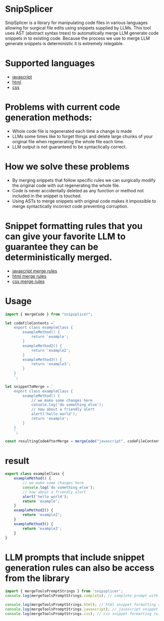 # SnipSplicer
SnipSplicer is a library for manipulating code files in various languages allowing for surgical file edits using snippets supplied by LLMs.
This tool uses AST (abstract syntax trees) to automatically merge LLM generate code snippets in to existing code. Because the process we use to merge LLM generate snippets is deterministic it is extremely relegable.

# Supported languages
- [javascript](./src/javascript/prompt.md)
- [html](./src/html/prompt.md)
- [css](./src/css/prompt.md)

# Problems with current code generation methods:
- Whole code file is regenerated each time a change is made
- LLMs some times like to forget things and delete large chunks of your original file when regenerating the whole file each time.
- LLM output is not guaranteed to be syntactically correct. 

# How we solve these problems
- By merging snippets that follow specific rules we can surgically modify the original code with out regenerating the whole file.
- Code is never accidentally deleted as any function or method not included in the snippet is touched. 
- Using ASTs to merge snippets with original code makes it impossible to merge syntactically incorrect code preventing corruption.  

# Snippet formatting rules that you can give your favorite LLM to guarantee they can be deterministically merged.  
- [javascript merge rules](./src/javascript/prompt.md)
- [html merge rules](./src/html/prompt.md)
- [css merge rules](./src/css/prompt.md)



# Usage
```javascript
import { mergeCode } from "snipsplicer";

let codeFileContents =`
    export class exampleClass {
        exampleMethod() {
            return 'example';
        }
        exampleMethod2() {
            return 'example2';
        }
        exampleMethod3() {
            return 'example3';
        }
    }
    `;

let snippetToMerge = `
    export class exampleClass {
        exampleMethod() {
            // we make some changes here 
            console.log('do something else');
            // how about a friendly alert
            alert('hello world');
            return 'example';
        }
    }
    `;

const resultingCodeAfterMerge = mergeCode("javascript", codeFileContents, snippetToMerge);

```

# result
```javascript
export class exampleClass {
    exampleMethod() {
        // we make some changes here 
        console.log('do something else');
        // how about a friendly alert
        alert('hello world');
        return 'example';
    }
    exampleMethod2() {
        return 'example2';
    }
    exampleMethod3() {
        return 'example3';
    }
}

```



# LLM prompts that include snippet generation rules can also be access from the library
```javascript
import { mergeToolsPromptStrings } from 'snipsplicer';
console.log(mergeToolsPromptStrings.complete); // complete prompt with snippet generation rules for all supported languages. 

console.log(mergeToolsPromptStrings.html); // html snippet formatting rules
console.log(mergeToolsPromptStrings.javascript); // javascript snippet formatting rules
console.log(mergeToolsPromptStrings.css); // css snippet formatting rules

```

